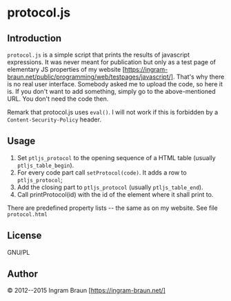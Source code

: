 # protocol.js

## Introduction

`protocol.js` is a simple script that prints the results of javascript expressions. It was never meant for publication but only as a test page of elementary JS properties of my website [https://ingram-braun.net/public/programming/web/testpages/javascript/]. That's why there is no real user interface. Somebody asked me to upload the code, so here it is. If you don't want to add something, simply go to the above-mentioned URL. You don't need the code then.

Remark that protocol.js uses `eval()`. I will not work if this is forbidden by a `Content-Security-Policy` header.

## Usage

1. Set `ptljs_protocol` to the opening sequence of a HTML table (usually `ptljs_table_begin`).
2. For every code part call `setProtocol(code)`. It adds a row to `ptljs_protocol`;
3. Add the closing part to `ptljs_protocol` (usually `ptljs_table_end`).
4. Call printProtocol(id) with the id of the element where it shall print to.

There are predefined property lists -- the same as on my website. See file `protocol.html`

## License

GNU/PL

## Author

© 2012--2015 Ingram Braun [https://ingram-braun.net/]